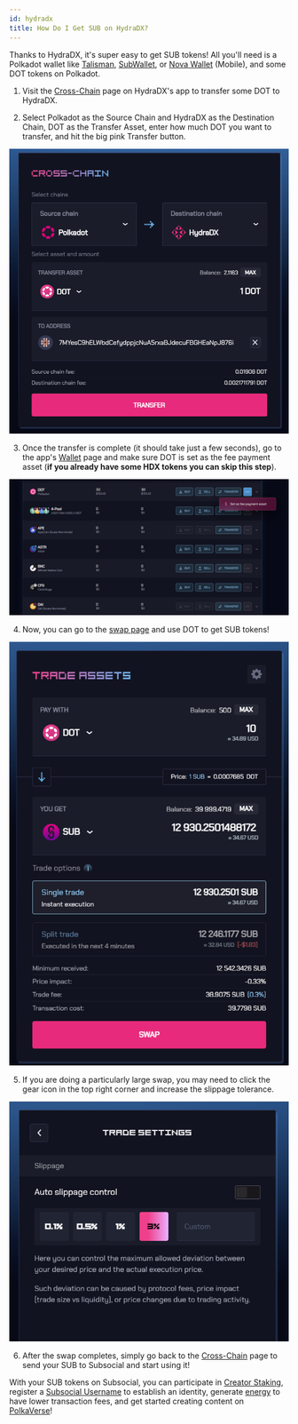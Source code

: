 ```yaml
---
id: hydradx
title: How Do I Get SUB on HydraDX?
---
```


Thanks to HydraDX, it's super easy to get SUB tokens! All you'll need is a Polkadot wallet 
like [Talisman](https://talisman.xyz/), [SubWallet](https://www.subwallet.app/), or [Nova Wallet](https://novawallet.io/) (Mobile), 
and some DOT tokens on Polkadot.

1. Visit the [Cross-Chain](https://app.hydradx.io/cross-chain?referral=SUBSOCIAL) page on HydraDX's app to transfer some DOT to HydraDX.
  
2. Select Polkadot as the Source Chain and HydraDX as the Destination Chain, DOT as the Transfer Asset,
enter how much DOT you want to transfer, and hit the big pink Transfer button.

![](../../../static/img/GetSUB/hydra1.png)

3. Once the transfer is complete (it should take just a few seconds),
go to the app's [Wallet](https://app.hydradx.io/wallet/assets?referral=SUBSOCIAL) page and make sure DOT is set
as the fee payment asset (**if you already have some HDX tokens you can skip this step**).

![](../../../static/img/GetSUB/hydra2.png)

4. Now, you can go to the [swap page](https://app.hydradx.io/trade/swap?referral=SUBSOCIAL) and use DOT to get SUB tokens!

![](../../../static/img/GetSUB/hydra3.png)

5. If you are doing a particularly large swap, you may need to click the gear icon in the top right corner and increase the slippage tolerance.

![](../../../static/img/GetSUB/hydra4.png)

6. After the swap completes, simply go back to the [Cross-Chain](https://app.hydradx.io/cross-chain?referral=SUBSOCIAL) page
to send your SUB to Subsocial and start using it!

With your SUB tokens on Subsocial, you can participate in [Creator Staking](https://sub.id/creators), 
register a [Subsocial Username](https://polkaverse.com/dd) to establish an identity, 
generate [energy](https://polkaverse.com/energy) to have lower transaction fees, 
and get started creating content on [PolkaVerse](https://polkaverse.com/)!
